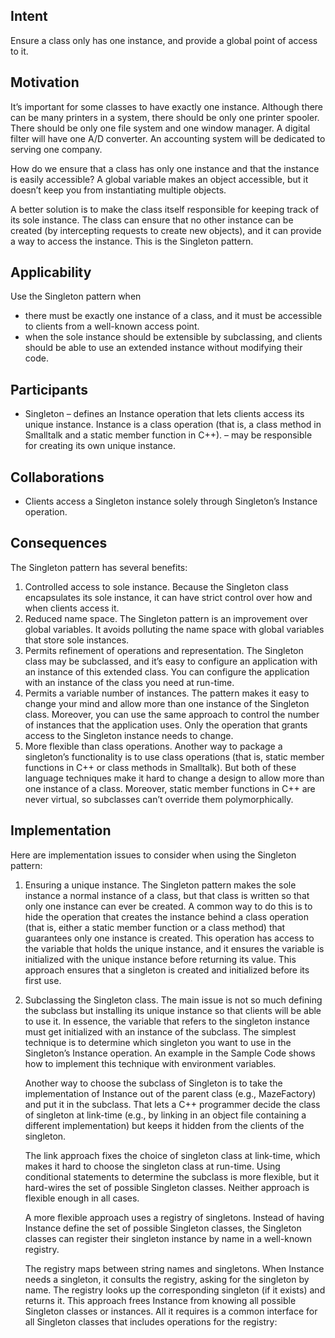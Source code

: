 ## Intent

Ensure a class only has one instance, and provide a global point of access to it.

## Motivation

It’s important for some classes to have exactly one instance. Although there can be many printers in a system, there
should be only one printer spooler. There should be only one file system and one window manager. A digital filter will
have one A/D converter. An accounting system will be dedicated to serving one company.

How do we ensure that a class has only one instance and that the instance is easily accessible? A global variable makes
an object accessible, but it doesn’t keep you from instantiating multiple objects.

A better solution is to make the class itself responsible for keeping track of its sole instance. The class can ensure
that no other instance can be created (by intercepting requests to create new objects), and it can provide a way to
access the instance. This is the Singleton pattern.

## Applicability

Use the Singleton pattern when

- there must be exactly one instance of a class, and it must be accessible to clients from a well-known access point.
- when the sole instance should be extensible by subclassing, and clients should be able to use an extended instance
  without modifying their code.

## Participants

- Singleton
  – defines an Instance operation that lets clients access its unique instance. Instance is a class operation (that is,
  a class method in Smalltalk and a static member function in C++).
  – may be responsible for creating its own unique instance.

## Collaborations

- Clients access a Singleton instance solely through Singleton’s Instance operation.

## Consequences

The Singleton pattern has several benefits:

1. Controlled access to sole instance. Because the Singleton class encapsulates its sole instance, it can have strict
   control over how and when clients access it.
2. Reduced name space. The Singleton pattern is an improvement over global variables. It avoids polluting the name space
   with global variables that store sole instances.
3. Permits refinement of operations and representation. The Singleton class may be subclassed, and it’s easy to
   configure an application with an instance of this extended class. You can configure the application with an
   instance of the class you need at run-time.
4. Permits a variable number of instances. The pattern makes it easy to change your mind and allow more than one
   instance of the Singleton class. Moreover, you can use the same approach to control the number of instances that
   the application uses. Only the operation that grants access to the Singleton instance needs to change.
5. More flexible than class operations. Another way to package a singleton’s functionality is to use class operations
   (that is, static member functions in C++ or class methods in Smalltalk). But both of these language techniques make
   it hard to change a design to allow more than one instance of a class. Moreover, static member functions in C++ are
   never virtual, so subclasses can’t override them polymorphically.

## Implementation

Here are implementation issues to consider when using the Singleton pattern:

1. Ensuring a unique instance. The Singleton pattern makes the sole instance a normal instance of a class, but that
   class is written so that only one instance can ever be created. A common way to do this is to hide the operation
   that creates the instance behind a class operation (that is, either a static member function or a class method) that
   guarantees only one instance is created. This operation has access to the variable that holds the unique instance,
   and it ensures the variable is initialized with the unique instance before returning its value. This approach
   ensures that a singleton is created and initialized before its first use.
2. Subclassing the Singleton class. The main issue is not so much defining the subclass but installing its unique
   instance so that clients will be able to use it. In essence, the variable that refers to the singleton instance
   must get initialized with an instance of the subclass. The simplest technique is to determine which singleton you
   want to use in the Singleton’s Instance operation. An example in the Sample Code shows how to implement this
   technique with environment variables.

   Another way to choose the subclass of Singleton is to take the implementation of Instance out of the parent class
   (e.g., MazeFactory) and put it in the subclass. That lets a C++ programmer decide the class of singleton at link-time
   (e.g., by linking in an object file containing a different implementation) but keeps it hidden from the clients of
   the singleton.

   The link approach fixes the choice of singleton class at link-time, which makes it hard to choose the singleton
   class at run-time. Using conditional statements to determine the subclass is more flexible, but it hard-wires the
   set of possible Singleton classes. Neither approach is flexible enough in all cases.

   A more flexible approach uses a registry of singletons. Instead of having Instance define the set of possible
   Singleton classes, the Singleton classes can register their singleton instance by name in a well-known registry.

   The registry maps between string names and singletons. When Instance needs a singleton, it consults the registry,
   asking for the singleton by name. The registry looks up the corresponding singleton (if it exists) and returns it.
   This approach frees Instance from knowing all possible Singleton classes or instances. All it requires is a common
   interface for all Singleton classes that includes operations for the registry:
